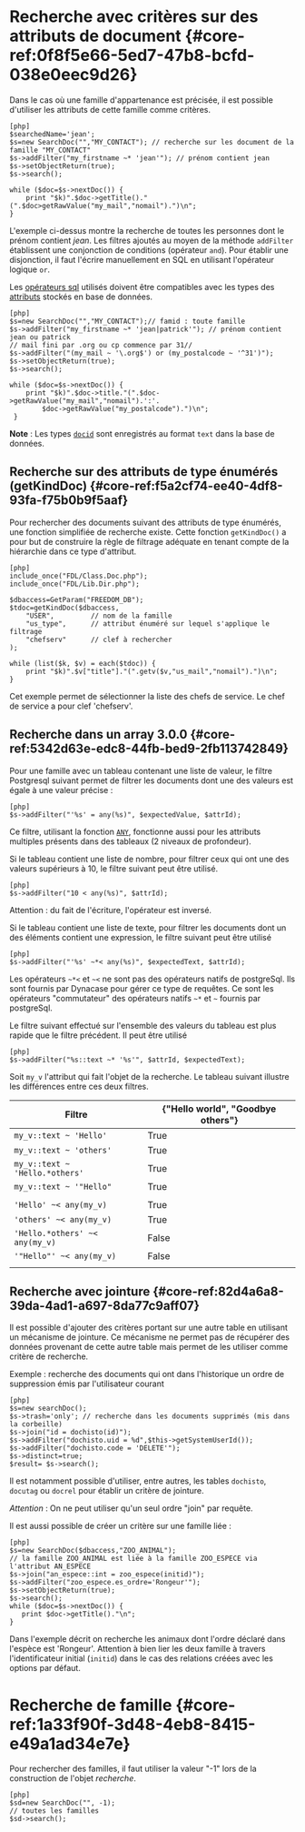# Recherche avec critères sur des attributs de document {#core-ref:0f8f5e66-5ed7-47b8-bcfd-038e0eec9d26}

Dans le cas où une famille d'appartenance est précisée, il est possible
d'utiliser les attributs de cette famille comme critères.

    [php]
    $searchedName='jean';
    $s=new SearchDoc("","MY_CONTACT"); // recherche sur les document de la famille "MY_CONTACT"
    $s->addFilter("my_firstname ~* 'jean'"); // prénom contient jean 
    $s->setObjectReturn(true);
    $s->search();
     
    while ($doc=$s->nextDoc()) {
        print "$k)".$doc->getTitle()."(".$doc>getRawValue("my_mail","nomail").")\n";
    }

L'exemple ci-dessus montre la recherche de toutes les personnes dont le prénom
contient *jean*. Les filtres ajoutés au moyen de la méthode `addFilter`
établissent une conjonction de conditions (opérateur `and`). Pour établir une
disjonction, il faut l'écrire manuellement en SQL en utilisant l'opérateur
logique `or`.

Les [opérateurs sql][pgop] utilisés doivent être compatibles avec les types des
[attributs][docattributs] stockés en base de données.

    [php]
    $s=new SearchDoc("","MY_CONTACT");// famid : toute famille
    $s->addFilter("my_firstname ~* 'jean|patrick'"); // prénom contient jean ou patrick
    // mail fini par .org ou cp commence par 31//
    $s->addFilter("(my_mail ~ '\.org$') or (my_postalcode ~ '^31')");   
    $s->setObjectReturn(true);
    $s->search();
     
    while ($doc=$s->nextDoc()) {
        print "$k)".$doc->title."(".$doc->getRawValue("my_mail","nomail").':'.
            $doc->getRawValue("my_postalcode").")\n";
     }

**Note** : Les types [`docid`][attdocid] sont enregistrés au format `text` dans la
    base de données.


## Recherche sur des attributs de type énumérés (getKindDoc) {#core-ref:f5a2cf74-ee40-4df8-93fa-f75b0b9f5aaf}

Pour rechercher des documents suivant des attributs de type énumérés, une
fonction simplifiée de recherche existe. Cette fonction `getKindDoc()` a pour
but de construire la règle de filtrage adéquate en tenant compte de la
hiérarchie dans ce type d'attribut.

    [php]
    include_once("FDL/Class.Doc.php");
    include_once("FDL/Lib.Dir.php");
    
    $dbaccess=GetParam("FREEDOM_DB");
    $tdoc=getKindDoc($dbaccess,
        "USER",         // nom de la famille
        "us_type",      // attribut énuméré sur lequel s'applique le filtrage
        "chefserv"      // clef à rechercher
    );
     
    while (list($k, $v) = each($tdoc)) {
        print "$k)".$v["title"]."(".getv($v,"us_mail","nomail").")\n";
    }

Cet exemple permet de sélectionner la liste des chefs de service. Le chef de
service a pour clef 'chefserv'.

## Recherche dans un array <span class="flag next-release">3.0.0</span> {#core-ref:5342d63e-edc8-44fb-bed9-2fb113742849}

Pour une famille avec un tableau contenant une liste de valeur, le
filtre Postgresql suivant permet de filtrer les documents dont une des valeurs
est égale à une valeur précise :

    [php]
    $s->addFilter("'%s' = any(%s)", $expectedValue, $attrId);

Ce filtre, utilisant la fonction [`ANY`][pgallany], fonctionne aussi pour les
attributs multiples présents dans des tableaux (2 niveaux de profondeur).

Si le tableau contient une liste de nombre, pour filtrer ceux qui ont une des
valeurs  supérieurs à 10, le filtre suivant peut être utilisé.

    [php]
    $s->addFilter("10 < any(%s)", $attrId);

Attention : du fait de l'écriture, l'opérateur est inversé.

Si le tableau contient une liste de texte, pour filtrer les documents dont un
des éléments contient une expression, le filtre suivant peut être utilisé


    [php]
    $s->addFilter("'%s' ~*< any(%s)", $expectedText, $attrId);

Les opérateurs `~*<` et `~<` ne sont pas des opérateurs natifs de postgreSql.
Ils sont fournis par Dynacase pour gérer ce type de requêtes. Ce sont les
opérateurs "commutateur" des opérateurs natifs `~*` et `~` fournis par
postgreSql.

Le filtre suivant effectué sur l'ensemble des valeurs du tableau est plus
rapide que le filtre précédent. Il peut être utilisé 

    [php]
    $s->addFilter("%s::text ~* '%s'", $attrId, $expectedText);

Soit `my_v` l'attribut qui fait l'objet de la recherche. Le tableau suivant
illustre les différences entre ces deux filtres.

|             Filtre             | {"Hello world", "Goodbye others"} |
| ------------------------------ | --------------------------------- |
| `my_v::text ~ 'Hello'`         | True                              |
| `my_v::text ~ 'others'`        | True                              |
| `my_v::text ~ 'Hello.*others'` | True                              |
| `my_v::text ~ '"Hello"`        | True                              |
|                                |                                   |
| `'Hello' ~< any(my_v)`         | True                              |
| `'others' ~< any(my_v)`        | True                              |
| `'Hello.*others' ~< any(my_v)` | False                             |
| `'"Hello"' ~< any(my_v)`       | False                             |
|                                |                                   |



## Recherche avec jointure {#core-ref:82d4a6a8-39da-4ad1-a697-8da77c9aff07}

Il est possible d'ajouter des critères portant sur une autre table en utilisant
un mécanisme de jointure. Ce mécanisme ne permet pas de récupérer des données
provenant de cette autre table mais permet de les utiliser comme critère de
recherche.

Exemple : recherche des documents qui ont dans l'historique un ordre de
suppression émis par l'utilisateur courant

    [php]
    $s=new searchDoc();
    $s->trash='only'; // recherche dans les documents supprimés (mis dans la corbeille)
    $s->join("id = dochisto(id)");
    $s->addFilter("dochisto.uid = %d",$this->getSystemUserId());
    $s->addFilter("dochisto.code = 'DELETE'");
    $s->distinct=true;
    $result= $s->search();

Il est notamment possible d'utiliser, entre autres, les tables `dochisto`,
`docutag` ou `docrel` pour établir un critère de jointure.

*Attention* : On ne peut utiliser qu'un seul ordre "join" par requête.

Il est aussi possible de créer un critère sur une famille liée :

    [php]
    $s=new SearchDoc($dbaccess,"ZOO_ANIMAL");
    // la famille ZOO_ANIMAL est liée à la famille ZOO_ESPECE via l'attribut AN_ESPECE
    $s->join("an_espece::int = zoo_espece(initid)");
    $s->addFilter("zoo_espece.es_ordre='Rongeur'");
    $s->setObjectReturn(true);
    $s->search();
    while ($doc=$s->nextDoc()) {
       print $doc->getTitle()."\n";
    }

Dans l'exemple décrit on recherche les animaux dont l'ordre déclaré dans
l'espèce est 'Rongeur'. Attention à bien lier les deux famille à travers
l'identificateur initial (`initid`) dans le cas des relations créées avec les
options par défaut.

# Recherche de famille {#core-ref:1a33f90f-3d48-4eb8-8415-e49a1ad34e7e}

Pour rechercher des familles, il faut utiliser la valeur "-1" lors de la
construction de l'objet _recherche_.

    [php]
    $sd=new SearchDoc("", -1); 
    // toutes les familles 
    $sd->search();



<!-- link -->
[searchdoc]:        #core-ref:a5216d5c-4e0f-4e3c-9553-7cbfda6b3255
[propdoc]:          #core-ref:9aa8edfa-2f2a-11e2-aaec-838a12b40353 "Liste des propriétés du document"
[layoutblock]:      #core-ref:587b563e-7371-469f-9d1e-350607056c73
[formatcollection]: #core-ref:74ce9ce4-8e4e-42ee-a0df-415eb6897a81
[pgop]:             http://www.postgresql.org/docs/9.1/static/functions.html "Opérateurs Postgresql 9.1"
[docattributs]:     #core-ref:4e167170-33ed-11e2-8134-a7f43955d6f3
[attdocid]:         #core-ref:d461d5f5-b635-47a0-944d-473c227587ab
[phpiterator]:      http://php.net/manual/fr/class.iterator.php "Interface Iterator"
[docacl]:           #core-ref:a99dcc5f-f42f-4574-bbfa-d7bb0573c95d "Droits du document"
[pgallany]:         http://www.postgresql.org/docs/9.3/static/functions-comparisons.html#AEN18482 "Opérateurs ANY/ALL"